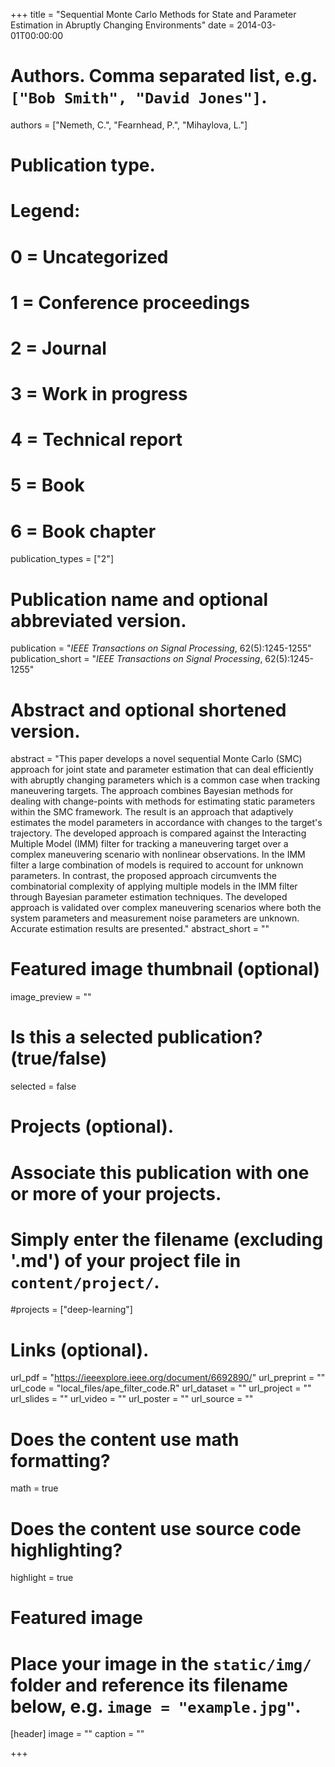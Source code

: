 +++
title = "Sequential Monte Carlo Methods for State and Parameter Estimation in Abruptly Changing Environments"
date = 2014-03-01T00:00:00

# Authors. Comma separated list, e.g. `["Bob Smith", "David Jones"]`.
authors = ["Nemeth, C.", "Fearnhead, P.", "Mihaylova, L."]

# Publication type.
# Legend:
# 0 = Uncategorized
# 1 = Conference proceedings
# 2 = Journal
# 3 = Work in progress
# 4 = Technical report
# 5 = Book
# 6 = Book chapter
publication_types = ["2"]

# Publication name and optional abbreviated version.
publication = "*IEEE Transactions on Signal Processing*, 62(5):1245-1255"
publication_short = "*IEEE Transactions on Signal Processing*, 62(5):1245-1255"

# Abstract and optional shortened version.
abstract = "This paper develops a novel sequential Monte Carlo (SMC) approach for joint state and parameter estimation that can deal efficiently with abruptly changing parameters which is a common case when tracking maneuvering targets. The approach combines Bayesian methods for dealing with change-points with methods for estimating static parameters within the SMC framework. The result is an approach that adaptively estimates the model parameters in accordance with changes to the target's trajectory. The developed approach is compared against the Interacting Multiple Model (IMM) filter for tracking a maneuvering target over a complex maneuvering scenario with nonlinear observations. In the IMM filter a large combination of models is required to account for unknown parameters. In contrast, the proposed approach circumvents the combinatorial complexity of applying multiple models in the IMM filter through Bayesian parameter estimation techniques. The developed approach is validated over complex maneuvering scenarios where both the system parameters and measurement noise parameters are unknown. Accurate estimation results are presented."
abstract_short = ""

# Featured image thumbnail (optional)
image_preview = ""

# Is this a selected publication? (true/false)
selected = false

# Projects (optional).
#   Associate this publication with one or more of your projects.
#   Simply enter the filename (excluding '.md') of your project file in `content/project/`.
#projects = ["deep-learning"]

# Links (optional).
url_pdf = "https://ieeexplore.ieee.org/document/6692890/"
url_preprint = ""
url_code = "local_files/ape_filter_code.R"
url_dataset = ""
url_project = ""
url_slides = ""
url_video = ""
url_poster = ""
url_source = ""

# Does the content use math formatting?
math = true

# Does the content use source code highlighting?
highlight = true

# Featured image
# Place your image in the `static/img/` folder and reference its filename below, e.g. `image = "example.jpg"`.
[header]
image = ""
caption = ""

+++


